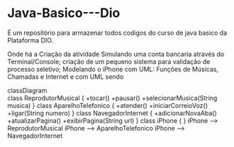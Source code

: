 # Java-Basico---Dio
É um repositório para armazenar todos codigos do curso de java basico da Plataforma DIO.

Onde há a Criação da atividade Simulando uma conta bancaria através do Terminal/Console;
criação de um pequeno sistema para validação de processo seletivo;
Modelando o iPhone com UML: Funções de Músicas, Chamadas e Internet e com UML sendo 


classDiagram   
    class ReprodutorMusical {
        +tocar()
        +pausar()
        +selecionarMusica(String musica)
    }
    class AparelhoTelefonico {
        +atender()
        +iniciarCorreioVoz()
        +ligar(String numero)
    }
    class NavegadorInternet {
        +adicionarNovaAba()
        +atualizarPagina()
        +exibirPagina(String url)
    }
    class iPhone {
    }
    iPhone --> ReprodutorMusical
    iPhone --> AparelhoTelefonico
    iPhone --> NavegadorInternet
